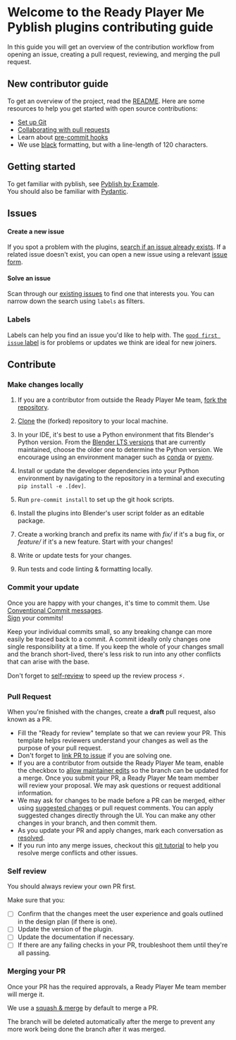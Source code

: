 # Welcome to the Ready Player Me Pyblish plugins contributing guide <!-- omit in toc -->

In this guide you will get an overview of the contribution workflow from opening an issue, creating a pull request, reviewing, and merging the pull request.

## New contributor guide

To get an overview of the project, read the [README](README.md).
Here are some resources to help you get started with open source contributions:

- [Set up Git](https://docs.github.com/en/get-started/quickstart/set-up-git)
- [Collaborating with pull requests](https://docs.github.com/en/github/collaborating-with-pull-requests)
- Learn about [pre-commit hooks](https://pre-commit.com/)
- We use [black](https://black.readthedocs.io/en/stable/) formatting, but with a line-length of 120 characters.

## Getting started

To get familiar with pyblish, see [Pyblish by Example](https://learn.pyblish.com/).  
You should also be familiar with [Pydantic](https://docs.pydantic.dev/).

## Issues

#### Create a new issue

If you spot a problem with the plugins, [search if an issue already exists](https://docs.github.com/en/github/searching-for-information-on-github/searching-on-github/searching-issues-and-pull-requests#search-by-the-title-body-or-comments).
If a related issue doesn't exist, you can open a new issue using a relevant [issue form](https://github.com/readyplayerme/pyblish-plugins/issues/new/choose).

#### Solve an issue

Scan through our [existing issues](https://github.com/readyplayerme/pyblish-plugins/issues) to find one that interests you.
You can narrow down the search using `labels` as filters.

### Labels

Labels can help you find an issue you'd like to help with.
The [`good first issue` label](https://github.com/readyplayerme/pyblish-plugins/issues?q=is%3Aopen+is%3Aissue+label%3A%22good+first+issue%22) is for problems or updates we think are ideal for new joiners.

## Contribute

### Make changes locally

1. If you are a contributor from outside the Ready Player Me team, [fork the repository](https://docs.github.com/en/get-started/quickstart/fork-a-repo).

2. [Clone](https://docs.github.com/en/repositories/creating-and-managing-repositories/cloning-a-repository) the (forked) repository to your local machine.

3. In your IDE, it's best to use a Python environment that fits Blender's Python version.
From the [Blender LTS versions](https://www.blender.org/download/lts/) that are currently maintained, choose the older one to determine the Python version.
We encourage using an environment manager such as [conda](https://docs.conda.io/en/latest/) or [pyenv](https://github.com/pyenv/pyenv).

4. Install or update the developer dependencies into your Python environment by navigating to the repository in a terminal and executing `pip install -e .[dev]`.

5. Run `pre-commit install` to set up the git hook scripts.

6. Install the plugins into Blender's user script folder as an editable package. <!-- TODO Explain how to do it -->

7. Create a working branch and prefix its name with _fix/_ if it's a bug fix, or _feature/_ if it's a new feature.
Start with your changes!

8. Write or update tests for your changes. <!-- TODO Explain how we do tests -->

9. Run tests and code linting & formatting locally.

### Commit your update

Once you are happy with your changes, it's time to commit them.
Use [Conventional Commit messages](https://www.conventionalcommits.org/en/v1.0.0/).  
[Sign](https://docs.github.com/en/authentication/managing-commit-signature-verification/signing-commits) your commits!

Keep your individual commits small, so any breaking change can more easily be traced back to a commit.
A commit ideally only changes one single responsibility at a time.
If you keep the whole of your changes small and the branch short-lived, there's less risk to run into any other conflicts that can arise with the base.

Don't forget to [self-review](#self-review) to speed up the review process :zap:.

### Pull Request

When you're finished with the changes, create a __draft__ pull request, also known as a PR.

- Fill the "Ready for review" template so that we can review your PR. This template helps reviewers understand your changes as well as the purpose of your pull request.
- Don't forget to [link PR to issue](https://docs.github.com/en/issues/tracking-your-work-with-issues/linking-a-pull-request-to-an-issue) if you are solving one.
- If you are a contributor from outside the Ready Player Me team, enable the checkbox to [allow maintainer edits](https://docs.github.com/en/github/collaborating-with-issues-and-pull-requests/allowing-changes-to-a-pull-request-branch-created-from-a-fork) so the branch can be updated for a merge.
Once you submit your PR, a Ready Player Me team member will review your proposal.
We may ask questions or request additional information.
- We may ask for changes to be made before a PR can be merged, either using [suggested changes](https://docs.github.com/en/github/collaborating-with-issues-and-pull-requests/incorporating-feedback-in-your-pull-request) or pull request comments.
You can apply suggested changes directly through the UI.
You can make any other changes in your branch, and then commit them.
- As you update your PR and apply changes, mark each conversation as [resolved](https://docs.github.com/en/github/collaborating-with-issues-and-pull-requests/commenting-on-a-pull-request#resolving-conversations).
- If you run into any merge issues, checkout this [git tutorial](https://github.com/skills/resolve-merge-conflicts) to help you resolve merge conflicts and other issues.

### Self review

You should always review your own PR first.

Make sure that you:

- [ ] Confirm that the changes meet the user experience and goals outlined in the design plan (if there is one).
- [ ] Update the version of the plugin.
- [ ] Update the documentation if necessary.
- [ ] If there are any failing checks in your PR, troubleshoot them until they're all passing.

### Merging your PR

Once your PR has the required approvals, a Ready Player Me team member will merge it.

We use a [squash & merge](https://docs.github.com/en/pull-requests/collaborating-with-pull-requests/incorporating-changes-from-a-pull-request/about-pull-request-merges#squash-and-merge-your-commits) by default to merge a PR.

The branch will be deleted automatically after the merge to prevent any more work being done the branch after it was merged.

